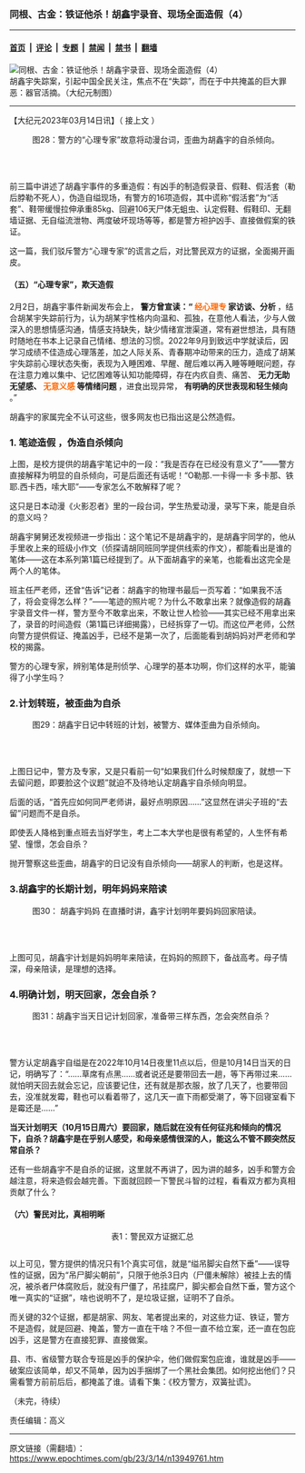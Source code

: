 ### 同根、古金：铁证他杀！胡鑫宇录音、现场全面造假（4）

---

#### [首页](../../../..?n13949761) &nbsp;|&nbsp; [评论](../../../../../epoch-comment?n13949761) &nbsp;|&nbsp; [专题](../../../../../epoch-special?n13949761) &nbsp;|&nbsp; [禁闻](../../../../../epoch-news?n13949761) &nbsp;|&nbsp; [禁书](../../../../../books?n13949761) &nbsp;|&nbsp; [翻墙](https://github.com/gfw-breaker/nogfw/blob/master/README.md?n13949761)


<div><img alt="同根、古金：铁证他杀！胡鑫宇录音、现场全面造假（4）" class="attachment-djy_600_400 size-djy_600_400 wp-post-image" src="https://i.epochtimes.com/assets/uploads/2023/02/id13920977-191a4e7950f803d4424116e833f60bbc-600x400.jpg"/>
<div class="caption">
 胡鑫宇失踪案，引起中国全民关注，焦点不在“失踪”，而在于中共掩盖的巨大罪恶：器官活摘。（大纪元制图）
</div></div><hr/><div class="post_content" id="artbody" itemprop="articleBody">
 <!-- article content begin -->
 <p>
  【大纪元2023年03月14日讯】（
  <ok href="https://www.epochtimes.com/gb/23/3/5/n13943790.htm">
   接上文
  </ok>
  ）
 </p>
 <figure aria-describedby="caption-attachment-13949764" class="wp-caption aligncenter" id="attachment_13949764" style="width: 600px">
  <ok href="https://i.epochtimes.com/assets/uploads/2023/03/id13949764-2023-03-13_212114.jpg" target="_blank">
   <img alt="" class="size-large wp-image-13949764" src="https://i.epochtimes.com/assets/uploads/2023/03/id13949764-2023-03-13_212114-600x401.jpg"/>
  </ok>
  <br/><figcaption class="wp-caption-text" id="caption-attachment-13949764">
   图28：警方的“心理专家”故意将动漫台词，歪曲为胡鑫宇的自杀倾向。
  </figcaption><br/>
 </figure><br/>
 <p>
  前三篇中讲述了胡鑫宇事件的多重造假：有凶手的制造假录音、假鞋、假活套（勒后脖勒不死人），伪造自缢现场，有警方的16项造假，其中谎称“假活套”为“活套”、鞋带缓慢拉伸承重85kg、回避106天尸体无蛆虫、认定假鞋、假鞋印、无翻墙证据、无自缢流泄物、两度破坏现场等等，都是警方袒护凶手、直接做假案的铁证。
 </p>
 <p>
  这一篇，我们驳斥警方“心理专家”的谎言之后，对比警民双方的证据，全面揭开画皮。
 </p>
 <h4>
  （五）“心理专家”，欺天造假
 </h4>
 <p>
  2月2日，胡鑫宇事件新闻发布会上，
  <strong>
   警方曾宣读：“
   <span style="color: #ff6600;">
    经心理专
   </span>
   家访谈、分析
  </strong>
  ，结合胡某宇失踪前行为，认为胡某宇性格内向温和、孤独，在意他人看法，少与人做深入的思想情感沟通，情感支持缺失，缺少情绪宣泄渠道，常有避世想法，具有随时随地在书本上记录自己情绪、想法的习惯。2022年9月到致远中学就读后，因学习成绩不佳造成心理落差，加之人际关系、青春期冲动带来的压力，造成了胡某宇失踪前心理状态失衡，表现为入睡困难、早醒、醒后难以再入睡等睡眠问题，存在注意力难以集中、记忆困难等认知功能障碍，存在内疚自责、痛苦、
  <strong>
   无力无助无望感、
   <span style="color: #ff6600;">
    无意义感
   </span>
   等情绪问题
  </strong>
  ，进食出现异常，
  <strong>
   有明确的厌世表现和轻生倾向
  </strong>
  。”
 </p>
 <p>
  胡鑫宇的家属完全不认可这些，很多网友也已指出这是公然造假。
 </p>
 <h3>
  1.
  <ok href="https://www.epochtimes.com/gb/tag/%E7%AC%94%E8%BF%B9%E9%80%A0%E5%81%87.html">
   笔迹造假
  </ok>
  ，伪造自杀倾向
 </h3>
 <p>
  上图，是校方提供的胡鑫宇笔记中的一段：“我是否存在已经没有意义了”——警方直接解释为明显的自杀倾向，可是后面还有话呢！“O勒那.一卡得一卡 多卡那、铁耶.西卡西，嗦大耶”——专家怎么不敢解释了呢？
 </p>
 <p>
  这只是日本动漫《火影忍者》里的一段台词，学生热爱动漫，录写下来，能是自杀的意义吗？
 </p>
 <p>
  胡鑫宇舅舅还发视频进一步指出：这个笔记不是胡鑫宇的，是胡鑫宇同学的，他从手里收上来的班级小作文（侦探请胡同班同学提供线索的作文），都能看出是谁的笔体——这在本系列第1篇已经提到了。从下面胡鑫宇的亲笔，也能看出这完全是两个人的笔体。
 </p>
 <p>
  班主任严老师，还曾“告诉”记者：胡鑫宇的物理书最后一页写着：“如果我不活了，将会变得怎么样？”——笔迹的照片呢？为什么不敢拿出来？就像造假的胡鑫宇录音文件一样，警方至今不敢拿出来，不敢让世人检验——其实已经不用拿出来了，录音的时间造假（第1篇已详细揭露），已经拆穿了一切。而这位严老师，公然向警方提供假证、掩盖凶手，已经不是第一次了，后面能看到胡妈妈对严老师和学校的揭露。
 </p>
 <p>
  警方的心理专家，辨别笔体是刑侦学、心理学的基本功啊，你们这样的水平，能骗得了小学生吗？
 </p>
 <h3>
  2.计划转班，被歪曲为自杀
 </h3>
 <figure aria-describedby="caption-attachment-13949766" class="wp-caption aligncenter" id="attachment_13949766" style="width: 600px">
  <ok href="https://i.epochtimes.com/assets/uploads/2023/03/id13949766-2023-03-13_212647.jpg" target="_blank">
   <img alt="" class="size-large wp-image-13949766" src="https://i.epochtimes.com/assets/uploads/2023/03/id13949766-2023-03-13_212647-600x159.jpg"/>
  </ok>
  <br/><figcaption class="wp-caption-text" id="caption-attachment-13949766">
   图29：胡鑫宇日记中转班的计划，被警方、媒体歪曲为自杀倾向。
  </figcaption><br/>
 </figure><br/>
 <p>
  上图日记中，警方及专家，又是只看前一句“如果我们什么时候颓废了，就想一下去留问题，即要脸这个议题”就迫不及待地认定胡鑫宇自杀倾向明显。
 </p>
 <p>
  后面的话，“首先应如何同严老师讲，最好点明原因……”这显然在讲尖子班的“去留”问题而不是自杀。
 </p>
 <p>
  即使丢人降格到重点班去当好学生，考上二本大学也是很有希望的，人生怀有希望、憧憬，怎会自杀？
 </p>
 <p>
  抛开警察这些歪曲，胡鑫宇的日记没有自杀倾向——胡家人的判断，也是这样。
 </p>
 <h3>
  3.胡鑫宇的长期计划，明年妈妈来陪读
 </h3>
 <figure aria-describedby="caption-attachment-13949769" class="wp-caption aligncenter" id="attachment_13949769" style="width: 600px">
  <ok href="https://i.epochtimes.com/assets/uploads/2023/03/id13949769-2023-03-13_212922.jpg" target="_blank">
   <img alt="" class="size-large wp-image-13949769" src="https://i.epochtimes.com/assets/uploads/2023/03/id13949769-2023-03-13_212922-600x611.jpg"/>
  </ok>
  <br/><figcaption class="wp-caption-text" id="caption-attachment-13949769">
   图30：
   <ok href="https://www.epochtimes.com/gb/tag/%E8%83%A1%E9%91%AB%E5%AE%87%E5%A6%88%E5%A6%88.html">
    胡鑫宇妈妈
   </ok>
   在直播时讲，鑫宇计划明年要妈妈回家陪读。
  </figcaption><br/>
 </figure><br/>
 <p>
  上图可见，胡鑫宇计划是妈妈明年来陪读，在妈妈的照顾下，备战高考。母子情深，母亲陪读，是理想的选择。
 </p>
 <h3>
  4.明确计划，明天回家，怎会自杀？
 </h3>
 <figure aria-describedby="caption-attachment-13949772" class="wp-caption aligncenter" id="attachment_13949772" style="width: 600px">
  <ok href="https://i.epochtimes.com/assets/uploads/2023/03/id13949772-2023-03-13_213451.jpg" target="_blank">
   <img alt="" class="size-large wp-image-13949772" src="https://i.epochtimes.com/assets/uploads/2023/03/id13949772-2023-03-13_213451-600x458.jpg"/>
  </ok>
  <br/><figcaption class="wp-caption-text" id="caption-attachment-13949772">
   图31：胡鑫宇当天日记计划回家，准备带三样东西，怎会突然自杀？
  </figcaption><br/>
 </figure><br/>
 <p>
  警方认定胡鑫宇自缢是在2022年10月14日夜里11点以后，但是10月14日当天的日记，明确写了：“……草席有点黑……或者说还是要带回去一趟，等下再带过来……就怕明天回去就会忘记，应该要记住，还有就是那衣服，放了几天了，也要带回去，没准就发霉，鞋也可以看着带了，这几天一直下雨都受潮了，等下回寝室看下是霉还是……”
 </p>
 <p>
  <strong>
   当天计划明天（10月15日周六）要回家，随后就在没有任何征兆和倾向的情况下，自杀？胡鑫宇是在乎别人感受，和母亲感情很深的人，能这么不管不顾突然反常自杀？
  </strong>
 </p>
 <p>
  还有一些胡鑫宇不是自杀的证据，这里就不再讲了，因为讲的越多，凶手和警方会越注意，将来造假会越完善。下面就回顾一下警民斗智的过程，看看双方都为真相贡献了什么？
 </p>
 <h4>
  （六）警民对比，真相明晰
 </h4>
 <p style="text-align: center;">
  表1：警民双方证据汇总
 </p>
 <p style="text-align: center;">
  <ok href="https://i.epochtimes.com/assets/uploads/2023/03/id13949853-c62a256dc9aa9fba95656b6f398b9553.jpg">
   <img alt="" class="alignnone size-full wp-image-13949853" src="https://i.epochtimes.com/assets/uploads/2023/03/id13949853-c62a256dc9aa9fba95656b6f398b9553.jpg"/>
  </ok>
 </p>
 <p>
  以上可见，警方提供的情况只有1个真实可信，就是“缢吊脚尖自然下垂”——误导性的证据，因为“吊尸脚尖朝前”，只限于他杀3日内（尸僵未解除）被挂上去的情况，被杀者尸体腐败后，就没有尸僵了，吊挂腐尸，脚尖都会自然下垂，警方这个唯一真实的“证据”，啥也说明不了，是垃圾证据，证明不了自杀。
 </p>
 <p>
  而关键的32个证据，都是胡家、网友、笔者提出来的，对这些力证、铁证，警方不是造假，就是回避、掩盖，警方一直在干啥？不但一直不给立案，还一直在包庇凶手，这是警方在直接犯罪、直接做案。
 </p>
 <p>
  县、市、省级警方联合专班是凶手的保护伞，他们做假案包庇谁，谁就是凶手——破案应该简单，却又不简单，因为凶手捆绑了一个黑社会集团。如何挖出他们？只需看警方前前后后，都掩盖了谁。请看下集：《校方警方，双簧扯谎》。
 </p>
 <p>
  （未完，待续）
 </p>
 <p>
  责任编辑：高义
 </p>
 <!-- article content end -->
 <div id="below_article_ad">
 </div>
</div>


---

原文链接（需翻墙）：https://www.epochtimes.com/gb/23/3/14/n13949761.htm